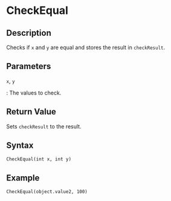 # CheckEqual

## Description
Checks if `x` and `y` are equal and stores the result in `checkResult`.

## Parameters
`x`, `y`

:   The values to check.

## Return Value
Sets `checkResult` to the result.

## Syntax
```
CheckEqual(int x, int y)
```

## Example
```
CheckEqual(object.value2, 100)
```
